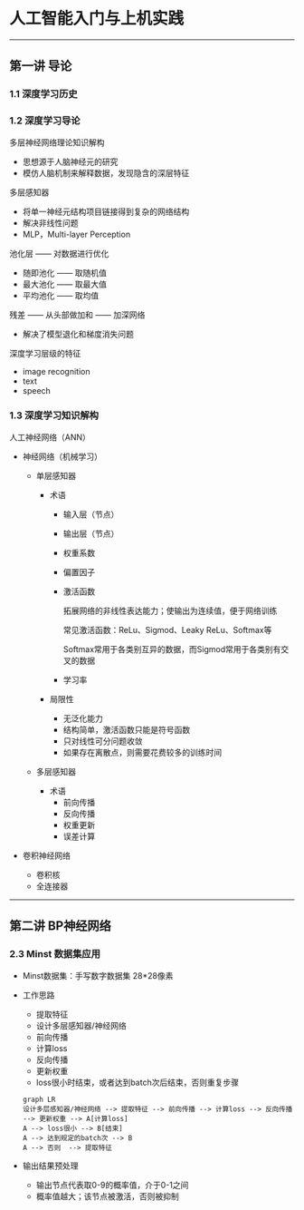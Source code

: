 # 人工智能入门与上机实践

---

## 第一讲 导论

### 1.1 深度学习历史

### 1.2 深度学习导论

多层神经网络理论知识解构

* 思想源于人脑神经元的研究
* 模仿人脑机制来解释数据，发现隐含的深层特征

多层感知器

* 将单一神经元结构项目链接得到复杂的网络结构
* 解决非线性问题
* MLP，Multi-layer Perception

池化层 —— 对数据进行优化

* 随即池化 —— 取随机值
* 最大池化 —— 取最大值
* 平均池化 —— 取均值

残差 —— 从头部做加和 —— 加深网络

* 解决了模型退化和梯度消失问题

深度学习层级的特征

* image recognition
* text
* speech

### 1.3 深度学习知识解构

人工神经网络（ANN）

* 神经网络（机械学习）

  * 单层感知器

    * 术语

      * 输入层（节点）

      * 输出层（节点）

      * 权重系数

      * 偏置因子

      * 激活函数

        拓展网络的非线性表达能力；使输出为连续值，便于网络训练

        常见激活函数：ReLu、Sigmod、Leaky ReLu、Softmax等

        Softmax常用于各类别互异的数据，而Sigmod常用于各类别有交叉的数据

      * 学习率

    * 局限性

      * 无泛化能力
      * 结构简单，激活函数只能是符号函数
      * 只对线性可分问题收敛
      * 如果存在离散点，则需要花费较多的训练时间

  * 多层感知器

    * 术语
      * 前向传播
      * 反向传播
      * 权重更新
      * 误差计算

* 卷积神经网络

  * 卷积核
  * 全连接器

---

## 第二讲 BP神经网络

### 2.3 Minst 数据集应用

* Minst数据集：手写数字数据集 28*28像素

* 工作思路

  * 提取特征
  * 设计多层感知器/神经网络
  * 前向传播
  * 计算loss
  * 反向传播
  * 更新权重
  * loss很小时结束，或者达到batch次后结束，否则重复步骤

  ```mermaid
  graph LR
  设计多层感知器/神经网络 --> 提取特征 --> 前向传播 --> 计算loss --> 反向传播 --> 更新权重 --> A[计算loss]
  A --> loss很小 --> B[结束]
  A --> 达到规定的batch次 --> B
  A --> 否则  --> 提取特征
  ```

* 输出结果预处理

  * 输出节点代表取0-9的概率值，介于0-1之间
  * 概率值越大；该节点被激活，否则被抑制

